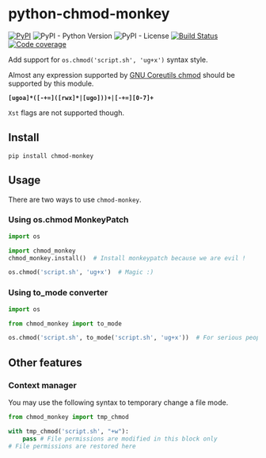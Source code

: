 # python-chmod-monkey

[![PyPI](https://img.shields.io/pypi/v/chmod-monkey)](https://pypi.org/project/chmod-monkey/)
![PyPI - Python Version](https://img.shields.io/pypi/pyversions/chmod-monkey)
![PyPI - License](https://img.shields.io/pypi/l/chmod-monkey)
[![Build Status](https://img.shields.io/travis/Toilal/python-chmod-monkey.svg)](https://travis-ci.org/Toilal/python-chmod-monkey)
[![Code coverage](https://img.shields.io/coveralls/github/Toilal/python-chmod-monkey)](https://coveralls.io/github/Toilal/python-chmod-monkey)

Add support for `os.chmod('script.sh', 'ug+x')` syntax style.

Almost any expression supported by [GNU Coreutils chmod](https://linux.die.net/man/1/chmod) should be supported by this module.

**`[ugoa]*([-+=]([rwx]*|[ugo]))+|[-+=][0-7]+`**

`Xst` flags are not supported though.

## Install

```
pip install chmod-monkey
```

## Usage

There are two ways to use `chmod-monkey`.

### Using os.chmod MonkeyPatch

```python
import os

import chmod_monkey
chmod_monkey.install()  # Install monkeypatch because we are evil !

os.chmod('script.sh', 'ug+x')  # Magic :)
```

### Using to_mode converter

```python
import os

from chmod_monkey import to_mode

os.chmod('script.sh', to_mode('script.sh', 'ug+x'))  # For serious people.
```

## Other features

### Context manager

You may use the following syntax to temporary change a file mode.

```python
from chmod_monkey import tmp_chmod

with tmp_chmod('script.sh', "+w"):
    pass # File permissions are modified in this block only
# File permissions are restored here
```
